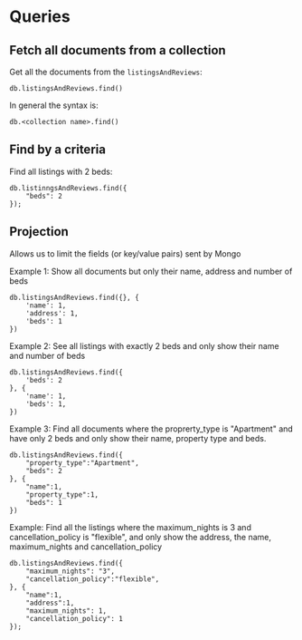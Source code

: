 
# Queries

## Fetch all documents from a collection
Get all the documents from the `listingsAndReviews`:

```
db.listingsAndReviews.find()
```

In general the syntax is:
```
db.<collection name>.find()
```

## Find by a criteria

Find all listings with 2 beds:
```
db.listinngsAndReviews.find({
	"beds": 2
});

```

## Projection
Allows us to limit the fields (or key/value pairs) sent by Mongo

Example 1: Show all documents but only their name, address and number of beds
```
db.listingsAndReviews.find({}, {
    'name': 1,
    'address': 1,
    'beds': 1
})
```

Example 2: See all listings with exactly 2 beds and only show their name and number of beds
```
db.listingsAndReviews.find({
    'beds': 2
}, {
    'name': 1,
    'beds': 1,
})
```

Example 3: Find all documents where the proprerty_type is "Apartment" and have only 2 beds
and only show their name, property type and beds.

```
db.listingsAndReviews.find({
    "property_type":"Apartment",
    "beds": 2
}, {
    "name":1,
    "property_type":1,
    "beds": 1
})
```

Example: Find all the listings where the maximum_nights is 3 and cancellation_policy is "flexible", and only show the address, the name, maximum_nights and cancellation_policy

```
db.listingsAndReviews.find({
    "maximum_nights": "3",
    "cancellation_policy":"flexible",
}, {
    "name":1,
    "address":1,
    "maximum_nights": 1,
    "cancellation_policy": 1
});
```